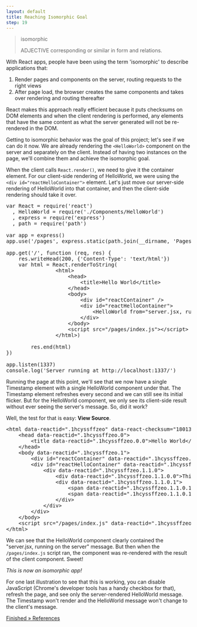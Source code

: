 ```yaml
---
layout: default
title: Reaching Isomorphic Goal
step: 19
---
```

> isomorphic
>
> ADJECTIVE
> corresponding or similar in form and relations.

With React apps, people have been using the term 'isomorphic' to describe applications that:

1. Render pages and components on the server, routing requests to the right views
1. After page load, the browser creates the same components and takes over rendering and routing thereafter

React makes this approach really efficient because it puts checksums on DOM elements and when the client rendering is performed, any elements that have the same content as what the server generated will not be re-rendered in the DOM.

Getting to isomorphic behavior was the goal of this project; let's see if we can do it now.  We are already rendering the `<HelloWorld>` component on the server and separately on the client.  Instead of having two instances on the page, we'll combine them and achieve the isomorphic goal.

When the client calls `React.render()`, we need to give it the container element.  For our client-side rendering of HelloWorld, we were using the `<div id="reactHelloContainer">` element.  Let's just move our server-side rendering of HelloWorld into that container, and then the client-side rendering should take it over.

<pre class="brush: js">
var React = require('react')
  , HelloWorld = require('./Components/HelloWorld')
  , express = require('express')
  , path = require('path')

var app = express()
app.use('/pages', express.static(path.join(__dirname, 'Pages')))

app.get('/', function (req, res) {
    res.writeHead(200, {'Content-Type': 'text/html'})
    var html = React.renderToString(
                &lt;html&gt;
                    &lt;head&gt;
                        &lt;title&gt;Hello World&lt;/title&gt;
                    &lt;/head&gt;
                    &lt;body&gt;
                        &lt;div id="reactContainer" /&gt;
                        &lt;div id="reactHelloContainer"&gt;
                            &lt;HelloWorld from="server.jsx, running on the server"&gt;&lt;/HelloWorld&gt;
                        &lt;/div&gt;
                    &lt;/body&gt;
                    &lt;script src="/pages/index.js"&gt;&lt;/script&gt;
                &lt;/html&gt;)

        res.end(html)
})

app.listen(1337)
console.log('Server running at http://localhost:1337/')
</pre>

Running the page at this point, we'll see that we now have a single Timestamp element with a single HelloWorld component under that.  The Timestamp element refreshes every second and we can still see its initial flicker.  But for the HelloWorld component, we only see its client-side result without ever seeing the server's message.  So, did it work?

Well, the test for that is easy: **View Source**.

<pre class="brush: html">
&lt;html data-reactid=".1hcyssffzeo" data-react-checksum="1801386867"&gt;
    &lt;head data-reactid=".1hcyssffzeo.0"&gt;
        &lt;title data-reactid=".1hcyssffzeo.0.0"&gt;Hello World&lt;/title&gt;
    &lt;/head&gt;
    &lt;body data-reactid=".1hcyssffzeo.1"&gt;
        &lt;div id="reactContainer" data-reactid=".1hcyssffzeo.1.0"&gt;&lt;/div&gt;
        &lt;div id="reactHelloContainer" data-reactid=".1hcyssffzeo.1.1"&gt;
            &lt;div data-reactid=".1hcyssffzeo.1.1.0"&gt;
                &lt;div data-reactid=".1hcyssffzeo.1.1.0.0"&gt;This is from the HelloWorld.jsx component&#x27;s render function.&lt;/div&gt;
                &lt;div data-reactid=".1hcyssffzeo.1.1.0.1"&gt;
                    &lt;span data-reactid=".1hcyssffzeo.1.1.0.1.0"&gt;Rendered from: &lt;/span&gt;
                    &lt;span data-reactid=".1hcyssffzeo.1.1.0.1.1"&gt;server.jsx, running on the server&lt;/span&gt;
                &lt;/div&gt;
            &lt;/div&gt;
        &lt;/div&gt;
    &lt;/body&gt;
    &lt;script src="/pages/index.js" data-reactid=".1hcyssffzeo.2"&gt;&lt;/script&gt;
&lt;/html&gt;
</pre>

We can see that the HelloWorld component clearly contained the "server.jsx, running on the server" message.  But then when the `/pages/index.js` script ran, the component was re-rendered with the result of the client component.  Sweet!

*This is now an isomorphic app!*

For one last illustration to see that this is working, you can disable JavaScript (Chrome's developer tools has a handy checkbox for that), refresh the page, and see only the server-rendered HelloWorld message.  The Timestamp won't render and the HelloWorld message won't change to the client's message.

[Finished » References](20-references)
